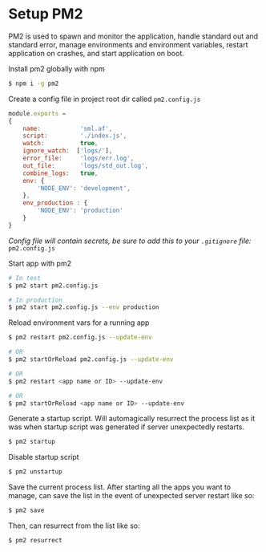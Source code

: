
# Setup PM2

PM2 is used to spawn and monitor the application, handle standard out and standard error, manage environments and environment variables, restart application on crashes, and start application on boot.

Install pm2 globally with npm

```bash
$ npm i -g pm2
```

Create a config file in project root dir called `pm2.config.js`

```js
module.exports =
{
    name:           'sml.af',
    script:         './index.js',
    watch:          true,
    ignore_watch:  ['logs/'],
    error_file:     'logs/err.log',
    out_file:       'logs/std_out.log',
    combine_logs:   true,
    env: {
        'NODE_ENV': 'development',
    },
    env_production : {
        'NODE_ENV': 'production'
    }
}
```

*Config file will contain secrets, be sure to add this to your `.gitignore` file:* `pm2.config.js`

Start app with pm2

```bash
# In test
$ pm2 start pm2.config.js

# In production
$ pm2 start pm2.config.js --env production
```

Reload environment vars for a running app

```bash
$ pm2 restart pm2.config.js --update-env

# OR
$ pm2 startOrReload pm2.config.js --update-env

# OR
$ pm2 restart <app name or ID> --update-env

# OR
$ pm2 startOrReload <app name or ID> --update-env
```

Generate a startup script. Will automagically resurrect the process list as it was when startup script was generated if server unexpectedly restarts.

```bash
$ pm2 startup
```

Disable startup script

```bash
$ pm2 unstartup
```

Save the current process list. After starting all the apps you want to manage, can save the list in the event of unexpected server restart like so:

```bash
$ pm2 save
```

Then, can resurrect from the list like so:

```bash
$ pm2 resurrect
```
